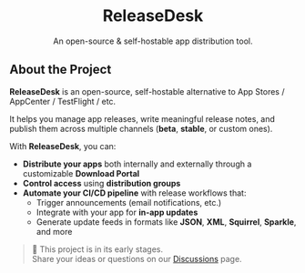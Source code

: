 <h1 align="center">ReleaseDesk</h1>
<p align="center">An open-source & self-hostable app distribution tool.</p>

## About the Project

**ReleaseDesk** is an open-source, self-hostable alternative to App Stores / AppCenter / TestFlight / etc.

It helps you manage app releases, write meaningful release notes, and publish them across multiple channels (**beta**, **stable**, or custom ones).

With **ReleaseDesk**, you can:

- **Distribute your apps** both internally and externally through a customizable **Download Portal**
- **Control access** using **distribution groups**
- **Automate your CI/CD pipeline** with release workflows that:
    - Trigger announcements (email notifications, etc.)
    - Integrate with your app for **in-app updates**
    - Generate update feeds in formats like **JSON**, **XML**, **Squirrel**, **Sparkle**, and more

> 🚧 This project is in its early stages.  
Share your ideas or questions on our [Discussions](https://github.com/brewbits-co/releasedesk/discussions) page.
